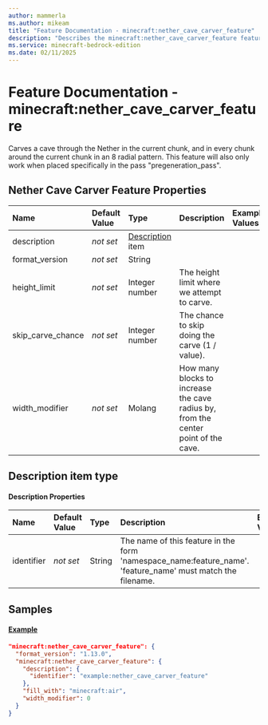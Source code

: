 ```yaml
---
author: mammerla
ms.author: mikeam
title: "Feature Documentation - minecraft:nether_cave_carver_feature"
description: "Describes the minecraft:nether_cave_carver_feature feature type"
ms.service: minecraft-bedrock-edition
ms.date: 02/11/2025 
---
```


# Feature Documentation - minecraft:nether_cave_carver_feature

Carves a cave through the Nether in the current chunk, and in every chunk around the current chunk in an 8 radial pattern. This feature will also only work when placed specifically in the pass "pregeneration_pass".


## Nether Cave Carver Feature Properties

|Name       |Default Value |Type |Description |Example Values |
|:----------|:-------------|:----|:-----------|:------------- |
| description | *not set* | [Description](#description-item-type) item |  |  | 
| format_version | *not set* | String |  |  | 
| height_limit | *not set* | Integer number | The height limit where we attempt to carve. |  | 
| skip_carve_chance | *not set* | Integer number | The chance to skip doing the carve (1 / value). |  | 
| width_modifier | *not set* | Molang | How many blocks to increase the cave radius by, from the center point of the cave. |  | 

## Description item type

#### Description Properties

|Name       |Default Value |Type |Description |Example Values |
|:----------|:-------------|:----|:-----------|:------------- |
| identifier | *not set* | String | The name of this feature in the form 'namespace_name:feature_name'. 'feature_name' must match the filename. |  | 

## Samples

#### [Example](example)


```json
"minecraft:nether_cave_carver_feature": {
  "format_version": "1.13.0",
  "minecraft:nether_cave_carver_feature": {
    "description": {
      "identifier": "example:nether_cave_carver_feature"
    },
    "fill_with": "minecraft:air",
    "width_modifier": 0
  }
}
```
